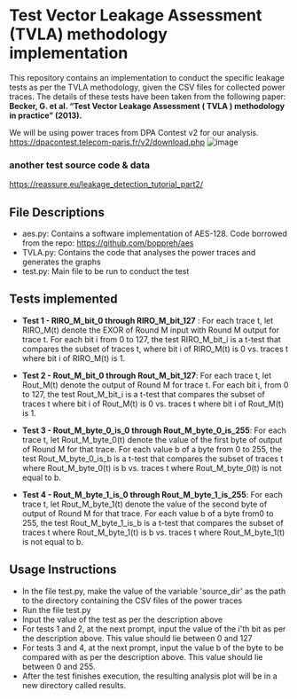 # Test Vector Leakage Assessment (TVLA) methodology implementation

This repository contains an implementation to conduct the specific leakage tests as per the TVLA methodology, given the CSV files for collected power traces. The details of these tests have been taken from the following paper: **Becker, G. et al. “Test Vector Leakage Assessment ( TVLA ) methodology in practice” (2013).**

We will be using power traces from DPA Contest v2 for our analysis.\
https://dpacontest.telecom-paris.fr/v2/download.php
![image](https://github.com/user-attachments/assets/17cb7b64-9989-4254-8c0b-e530eb293122)

### another test source code & data
https://reassure.eu/leakage_detection_tutorial_part2/
## File Descriptions
- aes.py: Contains a software implementation of AES-128. Code borrowed from the repo: https://github.com/boppreh/aes
- TVLA.py: Contains the code that analyses the power traces and generates the graphs
- test.py: Main file to be run to conduct the test

## Tests implemented
- **Test 1 - RIRO_M_bit_0 through RIRO_M_bit_127** : For each trace t, let RIRO_M(t) denote the EXOR of Round M input with Round M output for trace t. For each bit i from 0 to 127, the test RIRO_M_bit_i is a t-test that compares the subset of traces t, where bit i of RIRO_M(t) is 0 vs. traces t where bit i of RIRO_M(t) is 1.

- **Test 2 - Rout_M_bit_0 through Rout_M_bit_127**: For each trace t, let Rout_M(t) denote the output of Round M for trace t. For each bit i, from 0 to 127, the test Rout_M_bit_i is a t-test that compares the subset of traces t where bit i of Rout_M(t) is 0 vs. traces t where bit i of Rout_M(t) is 1.

- **Test 3 - Rout_M_byte_0_is_0 through Rout_M_byte_0_is_255**: For each trace t, let Rout_M_byte_0(t) denote the value of the first byte of output of Round M for that trace. For each value b of a byte from 0 to 255, the test Rout_M_byte_0_is_b is a t-test that compares the subset of traces t where Rout_M_byte_0(t) is b vs. traces t where Rout_M_byte_0(t) is not equal to b.

- **Test 4 - Rout_M_byte_1_is_0 through Rout_M_byte_1_is_255**: For each trace t, let Rout_M_byte_1(t)
denote the value of the second byte of output of Round M for that trace. For each value b of a byte from0 to 255, the test Rout_M_byte_1_is_b is a t-test that compares the subset of traces t where
Rout_M_byte_1(t) is b vs. traces t where Rout_M_byte_1(t) is not equal to b.

## Usage Instructions
- In the file test.py, make the value of the variable 'source_dir' as the path to the directory containing the CSV files of the power traces
- Run the file test.py
- Input the value of the test as per the description above
- For tests 1 and 2, at the next prompt, input the value of the i'th bit as per the description above. This value should lie between 0 and 127
- For tests 3 and 4, at the next prompt, input the value b of the byte to be compared with as per the description above. This value should lie between 0 and 255.
- After the test finishes execution, the resulting analysis plot will be in a new directory called results. 

